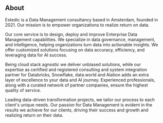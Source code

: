 ## About

<!--

**Here are some ideas to get you started:**

🙋‍♀️ A short introduction - what is your organization all about?
🌈 Contribution guidelines - how can the community get involved?
👩‍💻 Useful resources - where can the community find your docs? Is there anything else the community should know?
🍿 Fun facts - what does your team eat for breakfast?
🧙 Remember, you can do mighty things with the power of [Markdown](https://docs.github.com/github/writing-on-github/getting-started-with-writing-and-formatting-on-github/basic-writing-and-formatting-syntax)
-->
Estedic is a Data Management consultancy based in Amsterdam, founded in 2021. Our mission is to empower organizations to realize return on data.

Our core service is to design, deploy and improve Enterprise Data Management capabilities. We specialize in data governance, management, and intelligence, helping organizations turn data into actionable insights. We offer customized solutions focusing on data accuracy, efficiency, and leveraging data for AI success.

Being cloud stack agnostic we deliver unbiased solutions, while our expertise as certified and registered consulting and system integration partner for Databricks, Snowflake, data.world and Alation adds an extra layer of excellence to your data and AI journey. Experienced professionals, along with a curated network of partner companies, ensure the highest quality of service.

Leading data-driven transformation projects, we tailor our process to each client's unique needs. Our passion for Data Management is evident in the results we achieve for our clients, driving their success and growth and realizing return on their data. 
